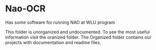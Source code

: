 # Nao-OCR
Has some software for running NAO at WLU program

This folder is unorganized and undocumented.  To see the most useful information visit the oranized folder.
The Organized folder contains our projects with documentation and readme files.
